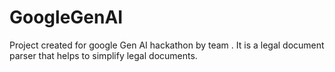 # GoogleGenAI
Project created for google Gen AI hackathon by team . It is  a legal document parser that helps to simplify legal documents.
